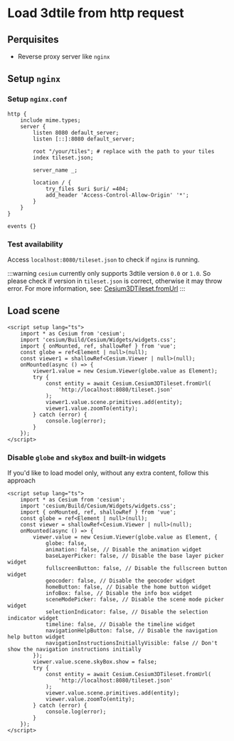 # Load 3dtile from http request

## Perquisites

- Reverse proxy server like `nginx`

## Setup `nginx`

### Setup `nginx.conf`

```text
http {
    include mime.types;
    server {
        listen 8080 default_server;
        listen [::]:8080 default_server;

        root "/your/tiles"; # replace with the path to your tiles
        index tileset.json;

        server_name _;

        location / {
            try_files $uri $uri/ =404;
            add_header 'Access-Control-Allow-Origin' '*';
        }
    }
}

events {}
```

### Test availability

Access `localhost:8080/tileset.json` to check if `nginx` is running.

:::warning
`cesium` currently only supports 3dtile version `0.0` or `1.0`. So please check if version in `tileset.json` is correct, otherwise it may throw error.
For more information, see: [Cesium3DTileset.fromUrl](https://cesium.com/learn/cesiumjs/ref-doc/Cesium3DTileset.html#.fromUrl)
:::

## Load scene

```vue
<script setup lang="ts">
    import * as Cesium from 'cesium';
    import 'cesium/Build/Cesium/Widgets/widgets.css';
    import { onMounted, ref, shallowRef } from 'vue';
    const globe = ref<Element | null>(null);
    const viewer1 = shallowRef<Cesium.Viewer | null>(null);
    onMounted(async () => {
        viewer1.value = new Cesium.Viewer(globe.value as Element);
        try {
            const entity = await Cesium.Cesium3DTileset.fromUrl(
                'http://localhost:8080/tileset.json'
            );
            viewer1.value.scene.primitives.add(entity);
            viewer1.value.zoomTo(entity);
        } catch (error) {
            console.log(error);
        }
    });
</script>
```

### Disable `globe` and `skyBox` and built-in widgets

If you'd like to load model only, without any extra content, follow this approach

```vue
<script setup lang="ts">
    import * as Cesium from 'cesium';
    import 'cesium/Build/Cesium/Widgets/widgets.css';
    import { onMounted, ref, shallowRef } from 'vue';
    const globe = ref<Element | null>(null);
    const viewer = shallowRef<Cesium.Viewer | null>(null);
    onMounted(async () => {
        viewer.value = new Cesium.Viewer(globe.value as Element, {
            globe: false,
            animation: false, // Disable the animation widget
            baseLayerPicker: false, // Disable the base layer picker widget
            fullscreenButton: false, // Disable the fullscreen button widget
            geocoder: false, // Disable the geocoder widget
            homeButton: false, // Disable the home button widget
            infoBox: false, // Disable the info box widget
            sceneModePicker: false, // Disable the scene mode picker widget
            selectionIndicator: false, // Disable the selection indicator widget
            timeline: false, // Disable the timeline widget
            navigationHelpButton: false, // Disable the navigation help button widget
            navigationInstructionsInitiallyVisible: false // Don't show the navigation instructions initially
        });
        viewer.value.scene.skyBox.show = false;
        try {
            const entity = await Cesium.Cesium3DTileset.fromUrl(
                'http://localhost:8080/tileset.json'
            );
            viewer.value.scene.primitives.add(entity);
            viewer.value.zoomTo(entity);
        } catch (error) {
            console.log(error);
        }
    });
</script>
```
